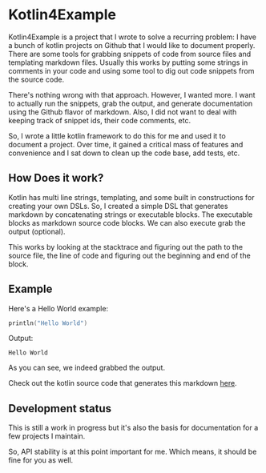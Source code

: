 # Kotlin4Example

Kotlin4Example is a project that I wrote to solve a recurring problem: I have a bunch of kotlin projects
on Github that I would like to document properly. There are some tools for grabbing snippets of code
from source files and templating markdown files. Usually this works by putting some strings in comments in 
your code and using some tool to dig out code snippets from the source code. 

There's nothing wrong with that approach. However, I wanted more. I want to actually run the snippets, 
grab the output, and generate documentation using the Github flavor of markdown. Also, I did not want to deal
with keeping track of snippet ids, their code comments, etc.

So, I wrote a little kotlin framework to do this for me and used it to document a project. Over time, it
gained a critical mass of features and convenience and I sat down to clean up the code base, add tests, etc.

## How Does it work?

Kotlin has multi line strings, templating, and some built in constructions for creating your own DSLs. So, I
created a simple DSL that generates markdown by concatenating strings or executable blocks. The executable 
blocks as markdown source code blocks. We can also execute grab the output (optional). 

This works by looking at the stacktrace and figuring out the path to the source file, the line of code 
and figuring out the beginning and end of the block. 

## Example

Here's a Hello World example:

```kotlin
println("Hello World")
```

Output:

```
Hello World

```

As you can see, we indeed grabbed the output.

Check out the kotlin source code that generates this markdown [here](https://github.com/jillesvangurp/kotlin4example/tree/master/com/jillesvangurp/kotlin4example/docs/readme.kt).

## Development status

This is still a work in progress but it's also the basis for documentation for a few projects I maintain.

So, API stability is at this point important for me. Which means, it should be fine for you as well.

